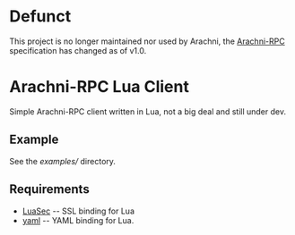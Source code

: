# Defunct

This project is no longer maintained nor used by Arachni, the [Arachni-RPC](http://github.com/Arachni/arachni-rpc) specification has changed as of v1.0.

# Arachni-RPC Lua Client

Simple Arachni-RPC client written in Lua, not a big deal and still under dev.

## Example

See the <em>examples/</em> directory.

## Requirements

 * [LuaSec](http://www.inf.puc-rio.br/~brunoos/luasec/) -- SSL binding for Lua
 * [yaml](http://yaml.luaforge.net/) -- YAML binding for Lua.


